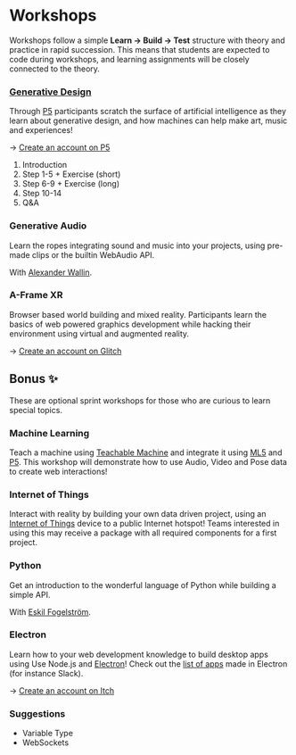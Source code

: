 # Workshops

Workshops follow a simple **Learn → Build → Test** structure with theory and practice in rapid succession. This means that students are expected to code during workshops, and learning assignments will be closely connected to the theory. 

### [Generative Design](https://www.exploring.technology/learn/p5)

Through [P5](https://p5js.org/) participants scratch the surface of artificial intelligence as they learn about generative design, and how machines can help make art, music and experiences! 

→ [Create an account on P5](https://editor.p5js.org/)

1. Introduction
2. Step 1-5 + Exercise \(short\)
3. Step 6-9 + Exercise \(long\)
4. Step 10-14
5. Q&A

### Generative Audio

Learn the ropes integrating sound and music into your projects, using pre-made clips or the builtin WebAudio API.

With [Alexander Wallin](talks.md#alexander-wallin).

### A-Frame XR

Browser based world building and mixed reality. Participants learn the basics of web powered graphics development while hacking their environment using virtual and augmented reality. 

→ [Create an account on Glitch](https://start.exploring.technology/tools/glitch)

## Bonus ✨

These are optional sprint workshops for those who are curious to learn special topics.

### Machine Learning

Teach a machine using [Teachable Machine](https://teachablemachine.withgoogle.com/) and integrate it using [ML5](https://ml5js.org/) and [P5](https://p5js.org/). This workshop will demonstrate how to use Audio, Video and Pose data to create web interactions!

### Internet of Things

Interact with reality by building your own data driven project, using an [Internet of Things](https://en.wikipedia.org/wiki/Internet_of_things) device to a public Internet hotspot! Teams interested in using this may receive a package with all required components for a first project.

### Python

Get an introduction to the wonderful language of Python while building a simple API. 

With [Eskil Fogelström](talks.md#eskil-fogelstroem).

### Electron

Learn how to your web development knowledge to build desktop apps using Use Node.js and [Electron](https://www.electronjs.org/)! Check out the [list of apps](https://www.electronjs.org/apps) made in Electron \(for instance Slack\).

→ [Create an account on Itch](https://itch.io/)

### Suggestions

* Variable Type
* WebSockets

